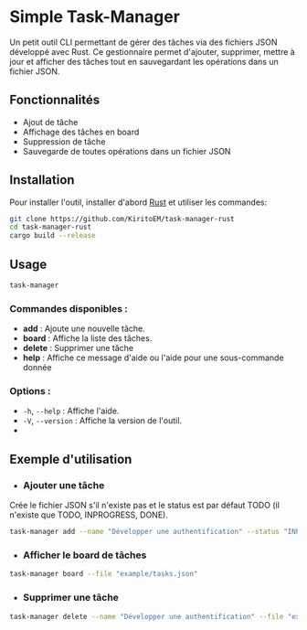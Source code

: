 # Simple Task-Manager

Un petit outil CLI permettant de gérer des tâches via des fichiers JSON développé avec Rust. Ce gestionnaire permet d'ajouter, supprimer, mettre à jour et afficher des tâches tout en sauvegardant les opérations dans un fichier JSON.

## Fonctionnalités

- Ajout de tâche
- Affichage des tâches en board
- Suppression de tâche 
- Sauvegarde de toutes opérations dans un fichier JSON



## Installation

Pour installer l'outil, installer d'abord [Rust](https://www.rust-lang.org/learn/get-started) et utiliser les commandes:

```bash
git clone https://github.com/KiritoEM/task-manager-rust
cd task-manager-rust
cargo build --release
```

## Usage

```bash
task-manager
```

### Commandes disponibles :
- **add** : Ajoute une nouvelle tâche.
- **board** : Affiche la liste des tâches.
- **delete** : Supprimer une tâche
- **help** : Affiche ce message d'aide ou l'aide pour une sous-commande donnée

### Options :
- `-h`, `--help` : Affiche l'aide.
- `-V`, `--version` : Affiche la version de l'outil.
- 
## Exemple d'utilisation

- ### Ajouter une tâche 
 Crée le fichier JSON s'il n'existe pas et le status est par défaut TODO (il n'existe que TODO, INPROGRESS, DONE).

```bash
task-manager add --name "Développer une authentification" --status "INPROGRESS" --description "Mettre en place le système d'authentification avec JWT et 0Auth" --file "example/tasks.json"
```

- ### Afficher le board de tâches

```bash
task-manager board --file "example/tasks.json"
```

- ### Supprimer une tâche

```bash
task-manager delete --name "Développer une authentification" --file "example/tasks.json"
```



